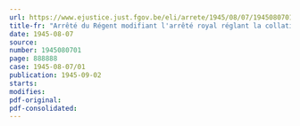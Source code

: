 ```yaml
---
url: https://www.ejustice.just.fgov.be/eli/arrete/1945/08/07/1945080701/justel
title-fr: "Arrêté du Régent modifiant l'arrêté royal réglant la collation des grades scientifiques et honorifiques"
date: 1945-08-07
source:
number: 1945080701
page: 888888
case: 1945-08-07/01
publication: 1945-09-02
starts:
modifies:
pdf-original:
pdf-consolidated:
---
```


